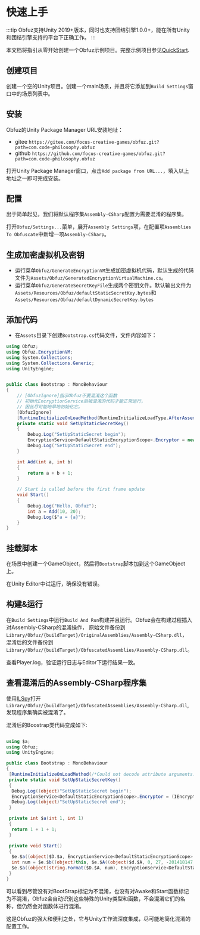 # 快速上手

:::tip
Obfuz支持Unity 2019+版本，同时也支持团结引擎1.0.0+，能在所有Unity和团结引擎支持的平台下正确工作。
:::

本文档将指引从零开始创建一个Obfuz示例项目。完整示例项目参见[QuickStart](https://github.com/focus-creative-games/obfuz/tree/main/Samples/QuickStart).

## 创建项目

创建一个空的Unity项目。创建一个main场景，并且将它添加到`Build Settings`窗口中的场景列表中。

## 安装

Obfuz的Unity Package Manager URL安装地址：

- gitee `https://gitee.com/focus-creative-games/obfuz.git?path=com.code-philosophy.obfuz`
- github `https://github.com/focus-creative-games/obfuz.git?path=com.code-philosophy.obfuz`

打开Unity Package Manager窗口，点击`Add package from URL...`，填入以上地址之一即可完成安装。

## 配置

出于简单起见，我们将默认程序集`Assembly-CSharp`配置为需要混淆的程序集。

打开`Obfuz/Settings...`菜单，展开`Assembly Settings`项，在配置项`Assemblies To Obfuscate`中新增一项`Assembly-CSharp`。

## 生成加密虚拟机及密钥

- 运行菜单`Obfuz/GenerateEncryptionVM`生成加密虚拟机代码，默认生成的代码文件为`Assets/Obfuz/GeneratedEncryptionVirtualMachine.cs`。
- 运行菜单`Obfuz/GenerateSecretKeyFile`生成两个密钥文件。默认输出文件为`Assets/Resources/Obfuz/defaultStaticSecretKey.bytes`和`Assets/Resources/Obfuz/defaultDynamicSecretKey.bytes`

## 添加代码

- 在`Assets`目录下创建`Bootstrap.cs`代码文件，文件内容如下：

```csharp
using Obfuz;
using Obfuz.EncryptionVM;
using System.Collections;
using System.Collections.Generic;
using UnityEngine;


public class Bootstrap : MonoBehaviour
{
    // [ObfuzIgnore]指示Obfuz不要混淆这个函数
    // 初始化EncryptionService后被混淆的代码才能正常运行，
    // 因此尽可能地早地初始化它。
    [ObfuzIgnore]
    [RuntimeInitializeOnLoadMethod(RuntimeInitializeLoadType.AfterAssembliesLoaded)]
    private static void SetUpStaticSecretKey()
    {
        Debug.Log("SetUpStaticSecret begin");
        EncryptionService<DefaultStaticEncryptionScope>.Encryptor = new GeneratedEncryptionVirtualMachine(Resources.Load<TextAsset>("Obfuz/defaultStaticSecretKey").bytes);
        Debug.Log("SetUpStaticSecret end");
    }

    int Add(int a, int b)
    {
        return a + b + 1;
    }

    // Start is called before the first frame update
    void Start()
    {
        Debug.Log("Hello, Obfuz");
        int a = Add(10, 20);
        Debug.Log($"a = {a}");
    }
}

```

## 挂载脚本

在场景中创建一个GameObject，然后将`Bootstrap`脚本加到这个GameObject上。

在Unity Editor中试运行，确保没有错误。

## 构建&运行

在`Build Settings`中运行`Build And Run`构建并且运行。Obfuz会在构建过程插入对Assembly-CSharp的混淆操作，
原始文件备份到`Library/Obfuz/{buildTarget}/OriginalAssemblies/Assembly-CSharp.dll`，
混淆后的文件备份到`Library/Obfuz/{buildTarget}/ObfuscatedAssemblies/Assembly-CSharp.dll`。

查看Player.log，验证运行日志与Editor下运行结果一致。

## 查看混淆后的Assembly-CSharp程序集

使用[ILSpy](https://github.com/icsharpcode/ILSpy)打开`Library/Obfuz/{buildTarget}/ObfuscatedAssemblies/Assembly-CSharp.dll`,
发现程序集确实被混淆了。

混淆后的Boostrap类代码变成如下:

```csharp

using $a;
using Obfuz;
using UnityEngine;

public class Bootstrap : MonoBehaviour
{
 [RuntimeInitializeOnLoadMethod(/*Could not decode attribute arguments.*/)]
 private static void SetUpStaticSecretKey()
 {
  Debug.Log((object)"SetUpStaticSecret begin");
  EncryptionService<DefaultStaticEncryptionScope>.Encryptor = (IEncryptor)(object)new $A(Resources.Load<TextAsset>("Obfuz/defaultStaticSecretKey").bytes);
  Debug.Log((object)"SetUpStaticSecret end");
 }

 private int $a(int 1, int 1)
 {
  return 1 + 1 + 1;
 }

 private void Start()
 {
  $e.$a((object)$D.$a, EncryptionService<DefaultStaticEncryptionScope>.Decrypt(1718597184, 154, 2114032877));
  int num = $e.$b((object)this, $e.$A((object)$d.$A, 0, 27, -201418147, EncryptionService<DefaultStaticEncryptionScope>.Decrypt(-1139589574, 85, -452785586)), $e.$A((object)$d.$A, 4, 153, -875938825, EncryptionService<DefaultStaticEncryptionScope>.Decrypt(-1139589574, 85, -452785586)), EncryptionService<DefaultStaticEncryptionScope>.Decrypt(1757957431, 242, 760404455));
  $e.$a((object)string.Format($D.$A, num), EncryptionService<DefaultStaticEncryptionScope>.Decrypt(1718597184, 154, 2114032877));
 }
}


```

可以看到尽管没有对BootStrap标记为不混淆，也没有对Awake和Start函数标记为不混淆，Obfuz会自动识别这些特殊的Unity类型和函数，不会混淆它们的名称，但仍然会对函数体进行混淆。

这是Obfuz的强大和便利之处，它与Unity工作流深度集成，尽可能地简化混淆的配置工作。
